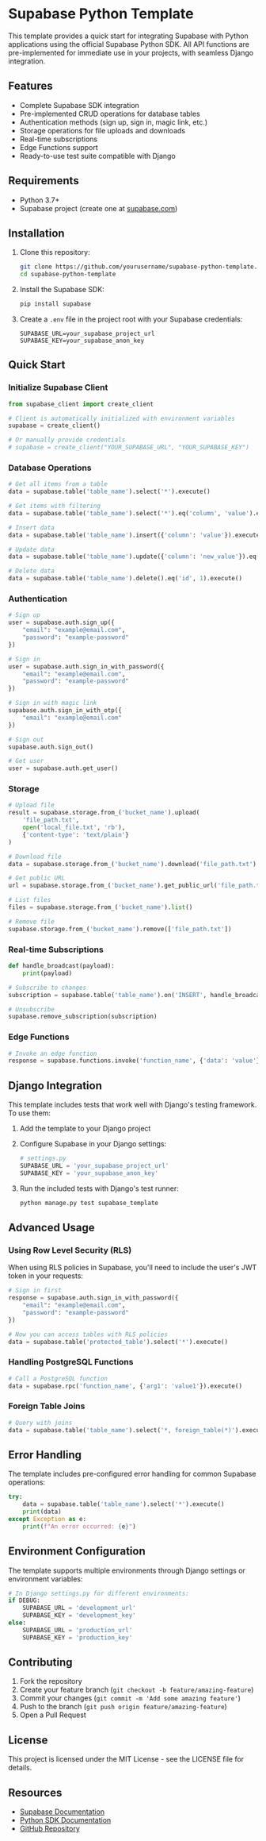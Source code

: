 # Supabase Python Template

This template provides a quick start for integrating Supabase with Python applications using the official Supabase Python SDK. All API functions are pre-implemented for immediate use in your projects, with seamless Django integration.

## Features

- Complete Supabase SDK integration
- Pre-implemented CRUD operations for database tables
- Authentication methods (sign up, sign in, magic link, etc.)
- Storage operations for file uploads and downloads
- Real-time subscriptions
- Edge Functions support
- Ready-to-use test suite compatible with Django

## Requirements

- Python 3.7+
- Supabase project (create one at [supabase.com](https://supabase.com))

## Installation

1. Clone this repository:
   ```bash
   git clone https://github.com/yourusername/supabase-python-template.git
   cd supabase-python-template 
   ```

2. Install the Supabase SDK:
   ```bash
   pip install supabase
   ```

3. Create a `.env` file in the project root with your Supabase credentials:
   ```
   SUPABASE_URL=your_supabase_project_url
   SUPABASE_KEY=your_supabase_anon_key
   ```

## Quick Start

### Initialize Supabase Client

```python
from supabase_client import create_client

# Client is automatically initialized with environment variables
supabase = create_client()

# Or manually provide credentials
# supabase = create_client("YOUR_SUPABASE_URL", "YOUR_SUPABASE_KEY")
```

### Database Operations

```python
# Get all items from a table
data = supabase.table('table_name').select('*').execute()

# Get items with filtering
data = supabase.table('table_name').select('*').eq('column', 'value').execute()

# Insert data
data = supabase.table('table_name').insert({'column': 'value'}).execute()

# Update data
data = supabase.table('table_name').update({'column': 'new_value'}).eq('id', 1).execute()

# Delete data
data = supabase.table('table_name').delete().eq('id', 1).execute()
```

### Authentication

```python
# Sign up
user = supabase.auth.sign_up({
    "email": "example@email.com",
    "password": "example-password"
})

# Sign in
user = supabase.auth.sign_in_with_password({
    "email": "example@email.com",
    "password": "example-password"
})

# Sign in with magic link
supabase.auth.sign_in_with_otp({
    "email": "example@email.com"
})

# Sign out
supabase.auth.sign_out()

# Get user
user = supabase.auth.get_user()
```

### Storage

```python
# Upload file
result = supabase.storage.from_('bucket_name').upload(
    'file_path.txt',
    open('local_file.txt', 'rb'),
    {'content-type': 'text/plain'}
)

# Download file
data = supabase.storage.from_('bucket_name').download('file_path.txt')

# Get public URL
url = supabase.storage.from_('bucket_name').get_public_url('file_path.txt')

# List files
files = supabase.storage.from_('bucket_name').list()

# Remove file
supabase.storage.from_('bucket_name').remove(['file_path.txt'])
```

### Real-time Subscriptions

```python
def handle_broadcast(payload):
    print(payload)

# Subscribe to changes
subscription = supabase.table('table_name').on('INSERT', handle_broadcast).subscribe()

# Unsubscribe
supabase.remove_subscription(subscription)
```

### Edge Functions

```python
# Invoke an edge function
response = supabase.functions.invoke('function_name', {'data': 'value'})
```

## Django Integration

This template includes tests that work well with Django's testing framework. To use them:

1. Add the template to your Django project

2. Configure Supabase in your Django settings:
   ```python
   # settings.py
   SUPABASE_URL = 'your_supabase_project_url'
   SUPABASE_KEY = 'your_supabase_anon_key'
   ```

3. Run the included tests with Django's test runner:
   ```bash
   python manage.py test supabase_template
   ```

## Advanced Usage

### Using Row Level Security (RLS)

When using RLS policies in Supabase, you'll need to include the user's JWT token in your requests:

```python
# Sign in first
response = supabase.auth.sign_in_with_password({
    "email": "example@email.com",
    "password": "example-password"
})

# Now you can access tables with RLS policies
data = supabase.table('protected_table').select('*').execute()
```

### Handling PostgreSQL Functions

```python
# Call a PostgreSQL function
data = supabase.rpc('function_name', {'arg1': 'value1'}).execute()
```

### Foreign Table Joins

```python
# Query with joins
data = supabase.table('table_name').select('*, foreign_table(*)').execute()
```

## Error Handling

The template includes pre-configured error handling for common Supabase operations:

```python
try:
    data = supabase.table('table_name').select('*').execute()
    print(data)
except Exception as e:
    print(f"An error occurred: {e}")
```

## Environment Configuration

The template supports multiple environments through Django settings or environment variables:

```python
# In Django settings.py for different environments:
if DEBUG:
    SUPABASE_URL = 'development_url'
    SUPABASE_KEY = 'development_key'
else:
    SUPABASE_URL = 'production_url'
    SUPABASE_KEY = 'production_key'
```

## Contributing

1. Fork the repository
2. Create your feature branch (`git checkout -b feature/amazing-feature`)
3. Commit your changes (`git commit -m 'Add some amazing feature'`)
4. Push to the branch (`git push origin feature/amazing-feature`)
5. Open a Pull Request

## License

This project is licensed under the MIT License - see the LICENSE file for details.

## Resources

- [Supabase Documentation](https://supabase.com/docs)
- [Python SDK Documentation](https://supabase.com/docs/reference/python/introduction)
- [GitHub Repository](https://github.com/supabase/supabase-py)
